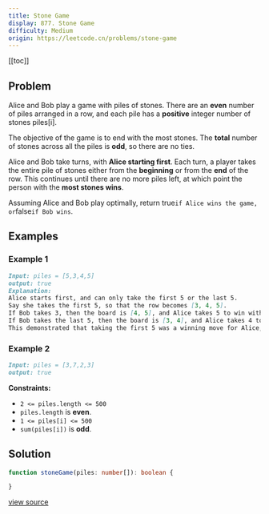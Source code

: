 ```yaml
---
title: Stone Game
display: 877. Stone Game
difficulty: Medium
origin: https://leetcode.cn/problems/stone-game
---
```


[[toc]]

## Problem

Alice and Bob play a game with piles of stones. There are an **even** number of piles arranged in a row, and each pile has a **positive** integer number of stones piles[i].

The objective of the game is to end with the most stones. The **total** number of stones across all the piles is **odd**, so there are no ties.

Alice and Bob take turns, with **Alice starting first**. Each turn, a player takes the entire pile of stones either from the **beginning** or from the **end** of the row. This continues until there are no more piles left, at which point the person with the **most stones wins**.

Assuming Alice and Bob play optimally, return true`if Alice wins the game, or`false`if Bob wins`.

## Examples

### Example 1

```md
Input: piles = [5,3,4,5]
output: true
Explanation:
Alice starts first, and can only take the first 5 or the last 5.
Say she takes the first 5, so that the row becomes [3, 4, 5].
If Bob takes 3, then the board is [4, 5], and Alice takes 5 to win with 10 points.
If Bob takes the last 5, then the board is [3, 4], and Alice takes 4 to win with 9 points.
This demonstrated that taking the first 5 was a winning move for Alice, so we return true.
```

### Example 2

```md
Input: piles = [3,7,2,3]
output: true
```

**Constraints:**

- <code>2 &lt;= piles.length &lt;= 500</code>
- <code>piles.length</code> is **even**.
- <code>1 &lt;= piles[i] &lt;= 500</code>
- <code>sum(piles[i])</code> is **odd**.

## Solution

```ts
function stoneGame(piles: number[]): boolean {

}
```

[view source](https://leetcode.cn/problems/stone-game)
